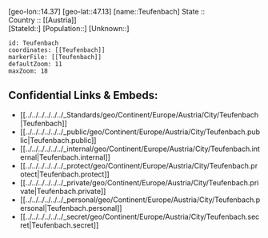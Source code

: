 ﻿---
location: [47.13,14.37] 
mapzoom: [7,12] 
mapmarker: city 
type: City
tags:
- geo/City


SpocWebEntityId: 34837
isDeleted: false
confidential: public

---
[geo-lon::14.37] 
[geo-lat::47.13] 
[name::Teufenbach] 
State ::  
Country :: [[Austria]]  
[StateId::] 
[Population::] 
[Unknown::] 


```leaflet
id: Teufenbach
coordinates: [[Teufenbach]] 
markerFile: [[Teufenbach]] 
defaultZoom: 11 
maxZoom: 18
```


## Confidential Links & Embeds: 
- [[../../../../../../_Standards/geo/Continent/Europe/Austria/City/Teufenbach|Teufenbach]] 
- [[../../../../../../_public/geo/Continent/Europe/Austria/City/Teufenbach.public|Teufenbach.public]] 
- [[../../../../../../_internal/geo/Continent/Europe/Austria/City/Teufenbach.internal|Teufenbach.internal]] 
- [[../../../../../../_protect/geo/Continent/Europe/Austria/City/Teufenbach.protect|Teufenbach.protect]] 
- [[../../../../../../_private/geo/Continent/Europe/Austria/City/Teufenbach.private|Teufenbach.private]] 
- [[../../../../../../_personal/geo/Continent/Europe/Austria/City/Teufenbach.personal|Teufenbach.personal]] 
- [[../../../../../../_secret/geo/Continent/Europe/Austria/City/Teufenbach.secret|Teufenbach.secret]] 
